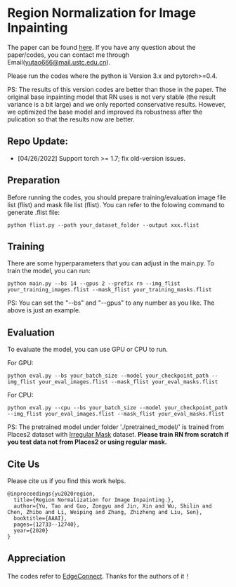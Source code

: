 # Region Normalization for Image Inpainting

The paper can be found [here](https://arxiv.org/abs/1911.10375). If you have any question about the paper/codes, you can contact me through Email(yutao666@mail.ustc.edu.cn).

Please run the codes where the python is Version 3.x and pytorch>=0.4.

PS: The results of this version codes are better than those in the paper. The original base inpainting model that RN uses is not very stable (the result variance is a bit large) and we only reported conservative results. However, we optimized the base model and improved its robustness after the pulication so that the results now are better.

## Repo Update:
- [04/26/2022] Support torch >= 1.7; fix old-version issues.


## Preparation
Before running the codes, you should prepare training/evaluation image file list (flist) and mask file list (flist). You can refer to the folowing command to generate .flist file:
```
python flist.py --path your_dataset_folder --output xxx.flist
```

## Training
There are some hyperparameters that you can adjust in the main.py. To train the model, you can run:
```
python main.py --bs 14 --gpus 2 --prefix rn --img_flist your_training_images.flist --mask_flist your_training_masks.flist
```
PS: You can set the "--bs" and "--gpus" to any number as you like. The above is just an example.

## Evaluation
To evaluate the model, you can use GPU or CPU to run.

For GPU:
```
python eval.py --bs your_batch_size --model your_checkpoint_path --img_flist your_eval_images.flist --mask_flist your_eval_masks.flist
```

For CPU:
```
python eval.py --cpu --bs your_batch_size --model your_checkpoint_path --img_flist your_eval_images.flist --mask_flist your_eval_masks.flist
```

PS: The pretrained model under folder './pretrained_model/' is trained from Places2 dataset with [Irregular Mask](https://nv-adlr.github.io/publication/partialconv-inpainting) dataset. **Please train RN from scratch if you test data not from Places2 or using regular mask.**

## Cite Us
Please cite us if you find this work helps.

```
@inproceedings{yu2020region,
  title={Region Normalization for Image Inpainting.},
  author={Yu, Tao and Guo, Zongyu and Jin, Xin and Wu, Shilin and Chen, Zhibo and Li, Weiping and Zhang, Zhizheng and Liu, Sen},
  booktitle={AAAI},
  pages={12733--12740},
  year={2020}
}
```

## Appreciation
The codes refer to [EdgeConnect](https://github.com/knazeri/edge-connect). Thanks for the authors of it！
